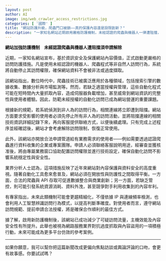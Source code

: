 ```yaml
---
layout: post
author: AI
image: img/web_crawler_access_restrictions.jpg
categories: [ '國際' ]
title: "網站防護升級，爬蟲門口被鎖——真的保護內容還是設限創新？"  
description: "一家知名網站近期啟用嚴格防護機制，未經認證的爬蟲與機器人一律遭阻擋，需申請才能解鎖。官方強調此舉是為了保障內容價值與系統穩定，但業界看法分歧，有人認為是保護資料，有人則質疑限制過多恐抑制數據應用與技術創新。這場『自由爬取』與『保護資源』的角力，或許才剛剛開始。"  "
---
```

**網站加強防護機制　未經認證爬蟲與機器人遭阻擋須申請解除**  

近期，一家知名網站宣布，基於資訊安全及保護網站內容價值，正式啟動更嚴格的訪問防護措施。凡是使用未經認證的機器人、爬蟲程式等非自然人訪問行為，系統將自動停止其訪問權限，確保網站資料不會被非法或過度擷取。  

該網站指出，數位時代中，爬蟲技術已被廣泛應用於各種領域，包括搜索引擎的數據收集、數據分析與市場監測等。然而，若缺乏適當授權與管理，這些自動化程式可能在短時間內大量抓取內容，造成伺服器負載增加，甚至威脅到網站資訊的完整性與使用者體驗。因此，防範未經授權的自動化訪問已成為網站營運的重要課題。  

根據新的規範，若系統偵測到非人為的訪問行為，相關連線將立即遭到阻擋。網站方面要求受影響的使用者必須先停止所有非人為的訪問活動，並將阻擋連線的相關技術資訊詳細記錄下來，再向客服提供聯絡方式，以便後續處理。只有完成上述程序並經確認後，網站才會考慮解除訪問限制，恢復正常使用。  

此外，該網站亦開放合法申請管道給有業務需求的使用者——例如需要透過認證爬蟲進行資料收集的企業或專案團隊。申請人必須聯絡客服說明用途，經審查並獲核准後，將由專屬業務窗口協助配置訪問權限並進行技術設定，確保自動化訪問不影響系統穩定性與安全性。  

業界分析人士認為，這項措施反映了近年來網站對內容保護與資料安全的高度重視。隨著自動化工具愈來愈普及，網站必須在開放性與防護性之間取得平衡。一方面，合法的爬蟲與 API 存取可促進數據整合與商業創新；另一方面，若缺乏管控，則可能引發系統資源消耗、資料外洩，甚至競爭對手利用收集到的內容牟利。  

有專家指出，未來此類機制可能會更趨精細化，不僅依據 IP 與連線頻率檢測，也會利用人工智慧辨識訪問行為模式，以提高判斷準確度。對使用者而言，遵守網站訪問規範、提前申請合法授權，將是確保合作順利的最佳方式。  

據了解，啟用新防護機制後，該網站已成功減少了可疑訪問流量，主機效能及內容安全性有所提升。此舉也被視為網路服務業界對抗過度抓取與內容盜用的一項積極行動，未來可能成為更多平台仿效的參考案例。  

---

如果你願意，我可以幫你把這篇新聞改成更偏向焦點訪談或輿論評論的口吻，會更有故事感。你要試試嗎？
